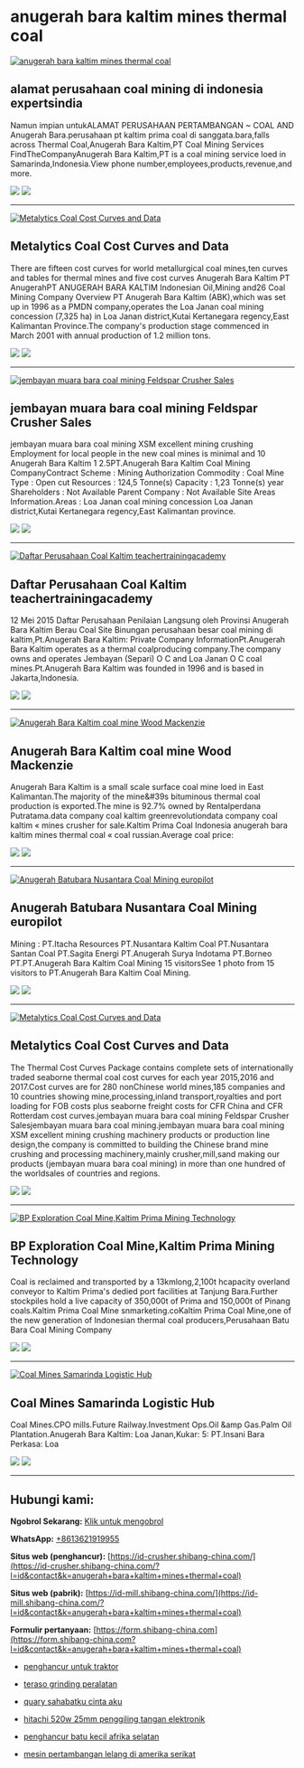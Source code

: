 # anugerah bara kaltim mines thermal coal

<a href="https://swt.shibang-china.com/?l=id&img&k=anugerah+bara+kaltim+mines+thermal+coal" target="_blank">![anugerah bara kaltim mines thermal coal](http://static.shibang-china.com/all-800x300/1352.jpg)</a>

## alamat perusahaan coal mining di indonesia expertsindia
Namun impian untukALAMAT PERUSAHAAN PERTAMBANGAN ~ COAL AND Anugerah Bara.perusahaan pt kaltim prima coal di sanggata.bara,falls across Thermal Coal,Anugerah Bara Kaltim,PT Coal Mining Services FindTheCompanyAnugerah Bara Kaltim,PT is a coal mining service loed in Samarinda,Indonesia.View phone number,employees,products,revenue,and more.


<a href="https://whatsapp.shibangsoft.com/WhatsApp.php" target="_blank" title="WhatsApp">![](http://static.shibang-china.com/icon/whatsapp.png)</a> <a href="https://swt.shibang-china.com/?l=id&icon&k=anugerah+bara+kaltim+mines+thermal+coal" target="_blank">![](http://static.shibang-china.com/icon/chat-id.png)</a>

---

<a href="https://swt.shibang-china.com/?l=id&img&k=anugerah+bara+kaltim+mines+thermal+coal" target="_blank">![Metalytics Coal Cost Curves and Data](http://static.shibang-china.com/all-800x300/162.jpg)</a>

## Metalytics Coal Cost Curves and Data
There are fifteen cost curves for world metallurgical coal mines,ten curves and tables for thermal mines and five cost curves Anugerah Bara Kaltim PT AnugerahPT ANUGERAH BARA KALTIM Indonesian Oil,Mining and26 Coal Mining Company Overview PT Anugerah Bara Kaltim (ABK),which was set up in 1996 as a PMDN company,operates the Loa Janan coal mining concession (7,325 ha) in Loa Janan district,Kutai Kertanegara regency,East Kalimantan Province.The company's production stage commenced in March 2001 with annual production of 1.2 million tons.


<a href="https://whatsapp.shibangsoft.com/WhatsApp.php" target="_blank" title="WhatsApp">![](http://static.shibang-china.com/icon/whatsapp.png)</a> <a href="https://swt.shibang-china.com/?l=id&icon&k=anugerah+bara+kaltim+mines+thermal+coal" target="_blank">![](http://static.shibang-china.com/icon/chat-id.png)</a>

---

<a href="https://swt.shibang-china.com/?l=id&img&k=anugerah+bara+kaltim+mines+thermal+coal" target="_blank">![jembayan muara bara coal mining Feldspar Crusher Sales](http://static.shibang-china.com/all-800x300/332.jpg)</a>

## jembayan muara bara coal mining Feldspar Crusher Sales
jembayan muara bara coal mining XSM excellent mining crushing Employment for local people in the new coal mines is minimal and 10 Anugerah Bara Kaltim 1 2.5PT.Anugerah Bara Kaltim Coal Mining CompanyContract Scheme : Mining Authorization Commodity : Coal Mine Type : Open cut Resources : 124,5 Tonne(s) Capacity : 1,23 Tonne(s) year Shareholders : Not Available Parent Company : Not Available Site Areas Information.Areas : Loa Janan coal mining concession Loa Janan district,Kutai Kertanegara regency,East Kalimantan province.


<a href="https://whatsapp.shibangsoft.com/WhatsApp.php" target="_blank" title="WhatsApp">![](http://static.shibang-china.com/icon/whatsapp.png)</a> <a href="https://swt.shibang-china.com/?l=id&icon&k=anugerah+bara+kaltim+mines+thermal+coal" target="_blank">![](http://static.shibang-china.com/icon/chat-id.png)</a>

---

<a href="https://swt.shibang-china.com/?l=id&img&k=anugerah+bara+kaltim+mines+thermal+coal" target="_blank">![Daftar Perusahaan Coal Kaltim teachertrainingacademy](http://static.shibang-china.com/all-800x300/953.jpg)</a>

## Daftar Perusahaan Coal Kaltim teachertrainingacademy
12 Mei 2015 Daftar Perusahaan Penilaian Langsung oleh Provinsi Anugerah Bara Kaltim Berau Coal Site Binungan perusahaan besar coal mining di kaltim,Pt.Anugerah Bara Kaltim: Private Company InformationPt.Anugerah Bara Kaltim operates as a thermal coalproducing company.The company owns and operates Jembayan (Separi) O C and Loa Janan O C coal mines.Pt.Anugerah Bara Kaltim was founded in 1996 and is based in Jakarta,Indonesia.


<a href="https://whatsapp.shibangsoft.com/WhatsApp.php" target="_blank" title="WhatsApp">![](http://static.shibang-china.com/icon/whatsapp.png)</a> <a href="https://swt.shibang-china.com/?l=id&icon&k=anugerah+bara+kaltim+mines+thermal+coal" target="_blank">![](http://static.shibang-china.com/icon/chat-id.png)</a>

---

<a href="https://swt.shibang-china.com/?l=id&img&k=anugerah+bara+kaltim+mines+thermal+coal" target="_blank">![Anugerah Bara Kaltim coal mine Wood Mackenzie](http://static.shibang-china.com/all-800x300/1521.jpg)</a>

## Anugerah Bara Kaltim coal mine Wood Mackenzie
Anugerah Bara Kaltim is a small scale surface coal mine loed in East Kalimantan.The majority of the mine&#39s bituminous thermal coal production is exported.The mine is 92.7% owned by Rentalperdana Putratama.data company coal kaltim greenrevolutiondata company coal kaltim « mines crusher for sale.Kaltim Prima Coal Indonesia anugerah bara kaltim mines thermal coal « coal russian.Average coal price:


<a href="https://whatsapp.shibangsoft.com/WhatsApp.php" target="_blank" title="WhatsApp">![](http://static.shibang-china.com/icon/whatsapp.png)</a> <a href="https://swt.shibang-china.com/?l=id&icon&k=anugerah+bara+kaltim+mines+thermal+coal" target="_blank">![](http://static.shibang-china.com/icon/chat-id.png)</a>

---

<a href="https://swt.shibang-china.com/?l=id&img&k=anugerah+bara+kaltim+mines+thermal+coal" target="_blank">![Anugerah Batubara Nusantara Coal Mining europilot](http://static.shibang-china.com/all-800x300/3.jpg)</a>

## Anugerah Batubara Nusantara Coal Mining europilot
Mining : PT.Itacha Resources PT.Nusantara Kaltim Coal PT.Nusantara Santan Coal PT.Sagita Energi PT.Anugerah Surya Indotama PT.Borneo PT.PT.Anugerah Bara Kaltim Coal Mining 15 visitorsSee 1 photo from 15 visitors to PT.Anugerah Bara Kaltim Coal Mining.


<a href="https://whatsapp.shibangsoft.com/WhatsApp.php" target="_blank" title="WhatsApp">![](http://static.shibang-china.com/icon/whatsapp.png)</a> <a href="https://swt.shibang-china.com/?l=id&icon&k=anugerah+bara+kaltim+mines+thermal+coal" target="_blank">![](http://static.shibang-china.com/icon/chat-id.png)</a>

---

<a href="https://swt.shibang-china.com/?l=id&img&k=anugerah+bara+kaltim+mines+thermal+coal" target="_blank">![Metalytics Coal Cost Curves and Data](http://static.shibang-china.com/all-800x300/857.jpg)</a>

## Metalytics Coal Cost Curves and Data
The Thermal Cost Curves Package contains complete sets of internationally traded seaborne thermal coal cost curves for each year 2015,2016 and 2017.Cost curves are for 280 nonChinese world mines,185 companies and 10 countries showing mine,processing,inland transport,royalties and port loading for FOB costs plus seaborne freight costs for CFR China and CFR Rotterdam cost curves.jembayan muara bara coal mining Feldspar Crusher Salesjembayan muara bara coal mining.jembayan muara bara coal mining XSM excellent mining crushing machinery products or production line design,the company is committed to building the Chinese brand mine crushing and processing machinery,mainly crusher,mill,sand making our products (jembayan muara bara coal mining) in more than one hundred of the worldsales of countries and regions.


<a href="https://whatsapp.shibangsoft.com/WhatsApp.php" target="_blank" title="WhatsApp">![](http://static.shibang-china.com/icon/whatsapp.png)</a> <a href="https://swt.shibang-china.com/?l=id&icon&k=anugerah+bara+kaltim+mines+thermal+coal" target="_blank">![](http://static.shibang-china.com/icon/chat-id.png)</a>

---

<a href="https://swt.shibang-china.com/?l=id&img&k=anugerah+bara+kaltim+mines+thermal+coal" target="_blank">![BP Exploration Coal Mine,Kaltim Prima Mining Technology](http://static.shibang-china.com/all-800x300/1513.jpg)</a>

## BP Exploration Coal Mine,Kaltim Prima Mining Technology
Coal is reclaimed and transported by a 13kmlong,2,100t hcapacity overland conveyor to Kaltim Prima's dedied port facilities at Tanjung Bara.Further stockpiles hold a live capacity of 350,000t of Prima and 150,000t of Pinang coals.Kaltim Prima Coal Mine snmarketing.coKaltim Prima Coal Mine,one of the new generation of Indonesian thermal coal producers,Perusahaan Batu Bara Coal Mining Company


<a href="https://whatsapp.shibangsoft.com/WhatsApp.php" target="_blank" title="WhatsApp">![](http://static.shibang-china.com/icon/whatsapp.png)</a> <a href="https://swt.shibang-china.com/?l=id&icon&k=anugerah+bara+kaltim+mines+thermal+coal" target="_blank">![](http://static.shibang-china.com/icon/chat-id.png)</a>

---

<a href="https://swt.shibang-china.com/?l=id&img&k=anugerah+bara+kaltim+mines+thermal+coal" target="_blank">![Coal Mines Samarinda Logistic Hub](http://static.shibang-china.com/all-800x300/1373.jpg)</a>

## Coal Mines Samarinda Logistic Hub
Coal Mines.CPO mills.Future Railway.Investment Ops.Oil &amp Gas.Palm Oil Plantation.Anugerah Bara Kaltim: Loa Janan,Kukar: 5: PT.Insani Bara Perkasa: Loa

<a href="https://whatsapp.shibangsoft.com/WhatsApp.php" target="_blank" title="WhatsApp">![](http://static.shibang-china.com/icon/whatsapp.png)</a> <a href="https://swt.shibang-china.com/?l=id&icon&k=anugerah+bara+kaltim+mines+thermal+coal" target="_blank">![](http://static.shibang-china.com/icon/chat-id.png)</a>

---
## Hubungi kami:

**Ngobrol Sekarang:** [Klik untuk mengobrol](https://swt.shibang-china.com?l=id&contact&k=anugerah+bara+kaltim+mines+thermal+coal)

**WhatsApp:**  [+8613621919955](https://whatsapp.shibangsoft.com/WhatsApp.php)

**Situs web (penghancur):** [https://id-crusher.shibang-china.com/](https://id-crusher.shibang-china.com/?l=id&contact&k=anugerah+bara+kaltim+mines+thermal+coal)

**Situs web (pabrik):** [https://id-mill.shibang-china.com/](https://id-mill.shibang-china.com/?l=id&contact&k=anugerah+bara+kaltim+mines+thermal+coal)

**Formulir pertanyaan:** [https://form.shibang-china.com](https://form.shibang-china.com?l=id&contact&k=anugerah+bara+kaltim+mines+thermal+coal)

* [penghancur untuk traktor](../35/penghancur%20untuk%20traktor.md)

* [teraso grinding peralatan](../38/teraso%20grinding%20peralatan.md)

* [quary sahabatku cinta aku](../37/quary%20sahabatku%20cinta%20aku.md)

* [hitachi 520w 25mm penggiling tangan elektronik](../31/hitachi%20520w%2025mm%20penggiling%20tangan%20elektronik.md)

* [penghancur batu kecil afrika selatan](../39/penghancur%20batu%20kecil%20afrika%20selatan.md)

* [mesin pertambangan lelang di amerika serikat](../32/mesin%20pertambangan%20lelang%20di%20amerika%20serikat.md)